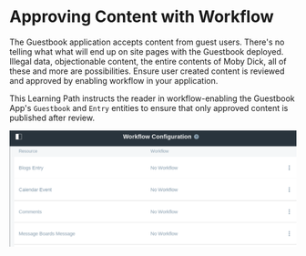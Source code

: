 # Approving Content with Workflow

The Guestbook application accepts content from guest users. There's no telling
what what will end up on site pages with the Guestbook deployed. Illegal data,
objectionable content, the entire contents of Moby Dick, all of these and more
are possibilities. Ensure user created content is reviewed and approved by
enabling workflow in your application. 

<!-- Review and approval might be necessary
for a number of reasons:

-  Preventing the posting of illegal data
-  Ensuring that no objectionable content is published, such as profanity,
   images, or any other violation of the terms of use 
-  Protecting the quality of published content 
-->
This Learning Path instructs the reader in workflow-enabling the Guestbook
App's `Guestbook` and `Entry` entities to ensure that only approved content is
published after review.

![Figure 1: Enable workflow in your assets, just like @product@'s own assets.](../../../images/workflow-config.png)

